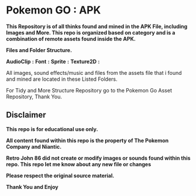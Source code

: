 # __**Pokemon GO**__ __**:**__ __**APK**__

**This Repository is of all thinks found and mined in the APK File, including Images and More. This repo is organized based on category and is a combination of remote assets found inside the APK.**


__**Files and Folder Structure.**__

**AudioClip** **:** 
**Font** **:** 
**Sprite** **:**
**Texture2D** **:**

All images, sound effects/music and files from the assets file that i found and mined are located in these Listed Folders.

For Tidy and More Structure Repository go to the Pokemon Go Asset Repository, Thank You.

## __**Disclaimer**__

**This repo is for educational use only.**

**All content found within this repo is the property of The Pokemon Company and Niantic.**

**Retro John 86 did not create or modify images or sounds found within this repo. This repo let me know about any new file or changes**

**Please respect the original source material.**

__**Thank You and Enjoy**__